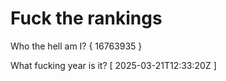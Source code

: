 # Fuck the rankings

Who the hell am I?
{ 16763935 }

What fucking year is it?
[ 2025-03-21T12:33:20Z ]
